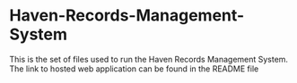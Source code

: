 # Haven-Records-Management-System
This is the set of files used to run the Haven Records Management System. The link to hosted web application can be found in the README file
